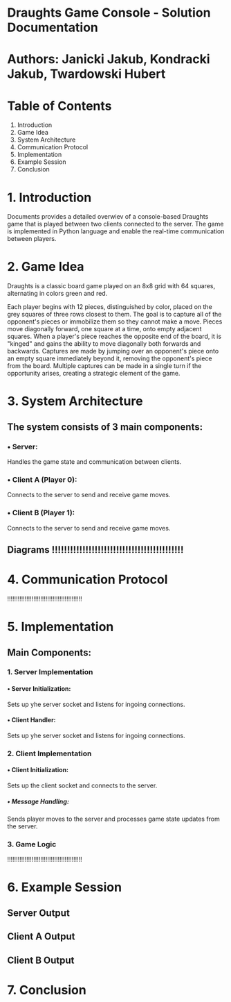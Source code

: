 # Draughts Game Console - Solution Documentation
# Authors: Janicki Jakub, Kondracki Jakub, Twardowski Hubert
# Table of Contents
1. Introduction
2. Game Idea
3. System Architecture
4. Communication Protocol
5. Implementation
6. Example Session
7. Conclusion

# 1. Introduction
Documents provides a detailed overwiev of a console-based Draughts game that is played between two clients connected to the server. The game is implemented in Python language and enable the real-time communication between players.

# 2. Game Idea
Draughts is a classic board game played on an 8x8 grid with 64 squares, alternating in colors green and red.

Each player begins with 12 pieces, distinguished by color, placed on the grey squares of three rows closest to them.
The goal is to capture all of the opponent's pieces or immobilize them so they cannot make a move.
Pieces move diagonally forward, one square at a time, onto empty adjacent squares.
When a player's piece reaches the opposite end of the board, it is "kinged" and gains the ability to move diagonally both forwards and backwards.
Captures are made by jumping over an opponent's piece onto an empty square immediately beyond it, removing the opponent's piece from the board.
Multiple captures can be made in a single turn if the opportunity arises, creating a strategic element of the game.

# 3. System Architecture
## The system consists of 3 main components:
### • Server:
Handles the game state and communication between clients.
### • Client A (Player 0):
Connects to the server to send and receive game moves.
### • Client B (Player 1):
Connects to the server to send and receive game moves.
## Diagrams !!!!!!!!!!!!!!!!!!!!!!!!!!!!!!!!!!!!!!!!!!!

# 4. Communication Protocol
!!!!!!!!!!!!!!!!!!!!!!!!!!!!!!!!!!!!!!!!!!!

# 5. Implementation
## Main Components:
### 1. Server Implementation
#### • Server Initialization:
Sets up yhe server socket and listens for ingoing connections.
#### • Client Handler:
Sets up yhe server socket and listens for ingoing connections.
### 2. Client Implementation
#### • Client Initialization:
Sets up the client socket and connects to the server.
##### • Message Handling:
Sends player moves to the server and processes game state updates from the server.
### 3. Game Logic
!!!!!!!!!!!!!!!!!!!!!!!!!!!!!!!!!!!!!!!!!!!

# 6. Example Session
## Server Output

## Client A Output
## Client B Output


# 7. Conclusion






